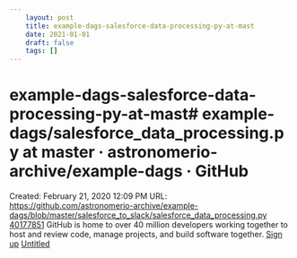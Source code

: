 ```yaml
---
 	layout: post
 	title: example-dags-salesforce-data-processing-py-at-mast
 	date: 2021-01-01
 	draft: false
 	tags: []
---
```


# example-dags-salesforce-data-processing-py-at-mast# example-dags/salesforce_data_processing.py at master · astronomerio-archive/example-dags · GitHub
Created: February 21, 2020 12:09 PM
URL: https://github.com/astronomerio-archive/example-dags/blob/master/salesforce_to_slack/salesforce_data_processing.py
[40177851](example-dags%20salesforce_data_processing%20py%20at%20mast%2085898bfb0f2c4b3ea1219279aa71a43b/40177851)
GitHub is home to over 40 million developers working together to host and review code, manage projects, and build software together.
[Sign up](https://github.com/join?source=prompt-blob-show&source_repo=astronomerio-archive%2Fexample-dags)
[Untitled](example-dags%20salesforce_data_processing%20py%20at%20mast%2085898bfb0f2c4b3ea1219279aa71a43b/Untitled%20Database%20684fc9379e7948aba203dd2f5bcfe5b6.csv)
